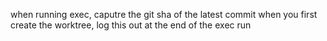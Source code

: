 when running exec, caputre the git sha of the latest commit when you first create the worktree, log this out at the end of the exec run